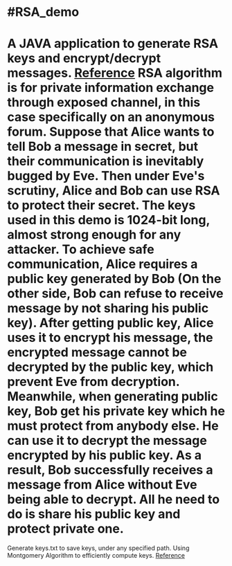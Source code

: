 #RSA_demo
==========
A JAVA application to generate RSA keys and encrypt/decrypt messages. [Reference](https://blog.csdn.net/jijianshuai/article/details/80582187)
RSA algorithm is for private information exchange through exposed channel, in this case specifically on an anonymous forum.
Suppose that Alice wants to tell Bob a message in secret, but their communication is inevitably bugged by Eve.
Then under Eve's scrutiny, Alice and Bob can use RSA to protect their secret. The keys used in this demo is 1024-bit long, almost strong enough for any attacker.
To achieve safe communication, Alice requires a public key generated by Bob (On the other side, Bob can refuse to receive message by not sharing his public key).
After getting public key, Alice uses it to encrypt his message, the encrypted message cannot be decrypted by the public key, which prevent Eve from decryption.
Meanwhile, when generating public key, Bob get his private key which he must protect from anybody else. He can use it to decrypt the message encrypted by his public key.
As a result, Bob successfully receives a message from Alice without Eve being able to decrypt. All he need to do is share his public key and protect private one.
==========
Generate keys.txt to save keys, under any specified path.
Using Montgomery Algorithm to efficiently compute keys. [Reference](https://cryptography.fandom.com/wiki/Montgomery_reduction)
